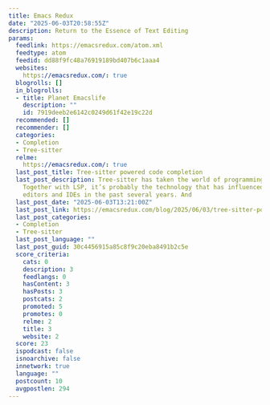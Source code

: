 ```yaml
---
title: Emacs Redux
date: "2025-06-03T20:58:55Z"
description: Return to the Essence of Text Editing
params:
  feedlink: https://emacsredux.com/atom.xml
  feedtype: atom
  feedid: dd88f9fc48a76919189bd407b6c1aaa4
  websites:
    https://emacsredux.com/: true
  blogrolls: []
  in_blogrolls:
  - title: Planet Emacslife
    description: ""
    id: 7919deeb2e6142c0249d61f42e19c22d
  recommended: []
  recommender: []
  categories:
  - Completion
  - Tree-sitter
  relme:
    https://emacsredux.com/: true
  last_post_title: Tree-sitter powered code completion
  last_post_description: Tree-sitter has taken the world of programming by a storm.
    Together with LSP, it’s probably the technology that has influenced the most programming
    editors and IDEs in the past several years. And
  last_post_date: "2025-06-03T13:21:00Z"
  last_post_link: https://emacsredux.com/blog/2025/06/03/tree-sitter-powered-code-completion/
  last_post_categories:
  - Completion
  - Tree-sitter
  last_post_language: ""
  last_post_guid: 30c4456915a85c8f9c20eba8491b2c5e
  score_criteria:
    cats: 0
    description: 3
    feedlangs: 0
    hasContent: 3
    hasPosts: 3
    postcats: 2
    promoted: 5
    promotes: 0
    relme: 2
    title: 3
    website: 2
  score: 23
  ispodcast: false
  isnoarchive: false
  innetwork: true
  language: ""
  postcount: 10
  avgpostlen: 294
---
```

